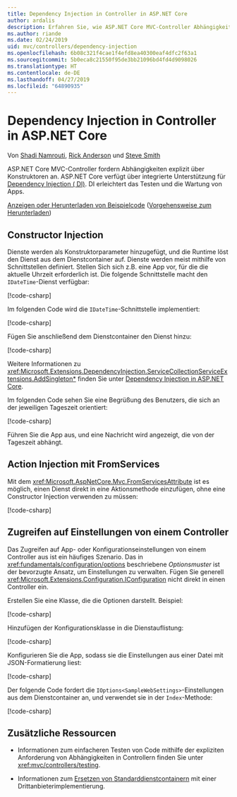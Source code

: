 ```yaml
---
title: Dependency Injection in Controller in ASP.NET Core
author: ardalis
description: Erfahren Sie, wie ASP.NET Core MVC-Controller Abhängigkeiten mit Dependency Injection in ASP.NET Core explizit über Konstruktoren anfordern.
ms.author: riande
ms.date: 02/24/2019
uid: mvc/controllers/dependency-injection
ms.openlocfilehash: 6b08c321f4cae1f4efd8ea40300eaf4dfc2f63a1
ms.sourcegitcommit: 5b0eca8c21550f95de3bb21096bd4fd4d9098026
ms.translationtype: HT
ms.contentlocale: de-DE
ms.lasthandoff: 04/27/2019
ms.locfileid: "64890935"
---
```

# <a name="dependency-injection-into-controllers-in-aspnet-core"></a>Dependency Injection in Controller in ASP.NET Core

<a name="dependency-injection-controllers"></a>

Von [Shadi Namrouti](https://github.com/shadinamrouti), [Rick Anderson](https://twitter.com/RickAndMSFT) und [Steve Smith](https://github.com/ardalis)

ASP.NET Core MVC-Controller fordern Abhängigkeiten explizit über Konstruktoren an. ASP.NET Core verfügt über integrierte Unterstützung für [Dependency Injection ( DI)](xref:fundamentals/dependency-injection). DI erleichtert das Testen und die Wartung von Apps.

[Anzeigen oder Herunterladen von Beispielcode](https://github.com/aspnet/AspNetCore.Docs/tree/master/aspnetcore/mvc/controllers/dependency-injection/sample) ([Vorgehensweise zum Herunterladen](xref:index#how-to-download-a-sample))

## <a name="constructor-injection"></a>Constructor Injection

Dienste werden als Konstruktorparameter hinzugefügt, und die Runtime löst den Dienst aus dem Dienstcontainer auf. Dienste werden meist mithilfe von Schnittstellen definiert. Stellen Sich sich z.B. eine App vor, für die die aktuelle Uhrzeit erforderlich ist. Die folgende Schnittstelle macht den `IDateTime`-Dienst verfügbar:

[!code-csharp[](dependency-injection/sample/ControllerDI/Interfaces/IDateTime.cs?name=snippet)]

Im folgenden Code wird die `IDateTime`-Schnittstelle implementiert:

[!code-csharp[](dependency-injection/sample/ControllerDI/Services/SystemDateTime.cs?name=snippet)]

Fügen Sie anschließend dem Dienstcontainer den Dienst hinzu:

[!code-csharp[](dependency-injection/sample/ControllerDI/Startup1.cs?name=snippet&highlight=3)]

Weitere Informationen zu <xref:Microsoft.Extensions.DependencyInjection.ServiceCollectionServiceExtensions.AddSingleton*> finden Sie unter [Dependency Injection in ASP.NET Core](xref:fundamentals/dependency-injection#service-lifetimes).

Im folgenden Code sehen Sie eine Begrüßung des Benutzers, die sich an der jeweiligen Tageszeit orientiert:

[!code-csharp[](dependency-injection/sample/ControllerDI/Controllers/HomeController.cs?name=snippet)]

Führen Sie die App aus, und eine Nachricht wird angezeigt, die von der Tageszeit abhängt.

## <a name="action-injection-with-fromservices"></a>Action Injection mit FromServices

Mit dem <xref:Microsoft.AspNetCore.Mvc.FromServicesAttribute> ist es möglich, einen Dienst direkt in eine Aktionsmethode einzufügen, ohne eine Constructor Injection verwenden zu müssen:

[!code-csharp[](dependency-injection/sample/ControllerDI/Controllers/HomeController.cs?name=snippet2)]

## <a name="access-settings-from-a-controller"></a>Zugreifen auf Einstellungen von einem Controller

Das Zugreifen auf App- oder Konfigurationseinstellungen von einem Controller aus ist ein häufiges Szenario. Das in <xref:fundamentals/configuration/options> beschriebene *Optionsmuster* ist der bevorzugte Ansatz, um Einstellungen zu verwalten. Fügen Sie generell <xref:Microsoft.Extensions.Configuration.IConfiguration> nicht direkt in einen Controller ein.

Erstellen Sie eine Klasse, die die Optionen darstellt. Beispiel:

[!code-csharp[](dependency-injection/sample/ControllerDI/Models/SampleWebSettings.cs?name=snippet)]

Hinzufügen der Konfigurationsklasse in die Dienstauflistung:

[!code-csharp[](dependency-injection/sample/ControllerDI/Startup.cs?highlight=4&name=snippet1)]

Konfigurieren Sie die App, sodass sie die Einstellungen aus einer Datei mit JSON-Formatierung liest:

[!code-csharp[](dependency-injection/sample/ControllerDI/Program.cs?name=snippet&range=10-15)]

Der folgende Code fordert die `IOptions<SampleWebSettings>`-Einstellungen aus dem Dienstcontainer an, und verwendet sie in der `Index`-Methode:

[!code-csharp[](dependency-injection/sample/ControllerDI/Controllers/SettingsController.cs?name=snippet)]

## <a name="additional-resources"></a>Zusätzliche Ressourcen

* Informationen zum einfacheren Testen von Code mithilfe der expliziten Anforderung von Abhängigkeiten in Controllern finden Sie unter <xref:mvc/controllers/testing>.

* Informationen zum [Ersetzen von Standarddienstcontainern](xref:fundamentals/dependency-injection#default-service-container-replacement) mit einer Drittanbieterimplementierung.
